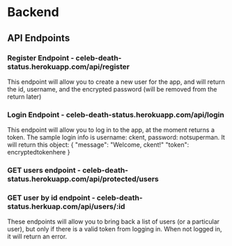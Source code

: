 # Backend

## API Endpoints

### Register Endpoint - celeb-death-status.herokuapp.com/api/register
  This endpoint will allow you to create a new user for the app, and will return the id, username, and the encrypted password (will be removed from the return later)

### Login Endpoint - celeb-death-status.herokuapp.com/api/login
  This endpoint will allow you to log in to the app, at the moment returns a token.  The sample login info is username: ckent, password: notsuperman.  It will return this object:
  {
      "message": "Welcome, ckent!"
      "token": encryptedtokenhere
  }

### GET users endpoint - celeb-death-status.herokuapp.com/api/protected/users
### GET user by id endpoint - celeb-death-status.herkuap.com/api/users/:id
These endpoints will allow you to bring back a list of users (or a particular user), but only if there is a valid token from logging in. When not logged in, it will return an error.

